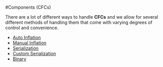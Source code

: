 #Components (CFCs)

There are a lot of different ways to handle **CFCs** and we allow for several different methods of handling them that come with varying degrees of control and convenience.

* [Auto Inflation](components/auto_inflation.md)
* [Manual Inflation](components/manual_inflation.md)
* [Serialization](components/serialization.md)
* [Custom Serialization](components/custom_serialization.md)
* [Binary](components/binary.md)
